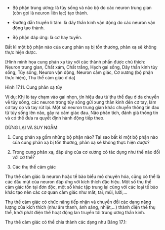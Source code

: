 - Bộ phận trung ương: là tủy sống và não bộ do các neuron trung gian (còn gọi là neuron 
liên lạc) tạo thành.

- Đường dẫn truyền li tâm: là dây thần kinh vận động do các neuron vận động tạo thành.

- Bộ phận đáp ứng: là cơ hay tuyến.

Bất kì một bộ phận nào của cung phản xạ bị tổn thương, phản xạ sẽ không thực hiện được.

[Hình minh họa cung phản xạ tủy với các thành phần được chú thích: Neuron trung gian, Chất xám, Chất trắng, Hạch gai sống, Dây thần kinh tủy sống, Tủy sống, Neuron vận động, Neuron cảm giác, Cơ xương (bộ phận thực hiện), Thụ thể cảm giác ở da]

Hình 17.11. Cung phản xạ tủy

Ví dụ: Khi lò tay chạm vào gai nhọn, tín hiệu đau từ thụ thể đau ở da chuyển về tủy sống, các neuron trong tủy sống gửi xung thần kinh đến cơ tay, làm cơ tay co và tay rút lại. Một số neuron trung gian khác chuyển thông tin đau từ tủy sống lên não, gây ra cảm giác đau. Não phân tích, đánh giá thông tin và có thể đưa ra quyết định hành động tiếp theo.

DỪNG LẠI VÀ SUY NGẪM

1. Cung phản xạ gồm những bộ phận nào? Tại sao bất kì một bộ phận nào của cung phản xạ bị tổn thương, phản xạ sẽ không thực hiện được?

2. Trong cung phản xạ, đáp ứng của cơ xương có tác dụng như thế nào đối với cơ thể?

2. Các thụ thể cảm giác

Thụ thể cảm giác là neuron hoặc tế bào biểu mô chuyên hóa, cũng có thể là các đầu mút của neuron đáp ứng với kích thích đặc hiệu. Một số thụ thể cảm giác tồn tại đơn độc, một số khác tập trung lại cùng với các loại tế bào khác tạo nên các cơ quan cảm giác như mắt, tai, mũi, lưỡi,...

Thụ thể cảm giác có chức năng tiếp nhận và chuyển đổi các dạng năng lượng của kích thích (như âm thanh, ánh sáng, nhiệt,...) thành điện thế thụ thể, khởi phát điện thế hoạt động lan truyền tới trung ương thần kinh.

Thụ thể cảm giác có thể chia thành các dạng như Bảng 17.1: